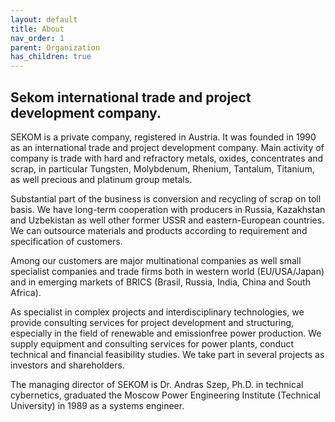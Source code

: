 ```yaml
---
layout: default
title: About
nav_order: 1
parent: Organization
has_children: true
---
```


## Sekom international trade and project development company.

SEKOM is a private company, registered in Austria. It was founded in 1990 as an international trade and project development company. Main activity of company is trade with hard and refractory metals, oxides, concentrates and scrap, in particular Tungsten, Molybdenum, Rhenium, Tantalum, Titanium, as well precious and platinum group metals.

Substantial part of the business is conversion and recycling of scrap on toll basis. We have long-term cooperation with producers in Russia, Kazakhstan and Uzbekistan as well other former USSR and eastern-European countries. We can outsource materials and products according to requirement and specification of customers.

Among our customers are major multinational companies as well small specialist companies and trade firms both in western world (EU/USA/Japan) and in emerging markets of BRICS (Brasil, Russia, India, China and South Africa).

As specialist in complex projects and interdisciplinary technologies, we provide consulting services for project development and structuring, especially in the field of renewable and emissionfree power production. We supply equipment and consulting services for power plants, conduct technical and financial feasibility studies. We take part in several projects as investors and shareholders.

The managing director of SEKOM is Dr. Andras Szep, Ph.D. in technical cybernetics, graduated the Moscow Power Engineering Institute (Technical University) in 1989 as a systems engineer.

